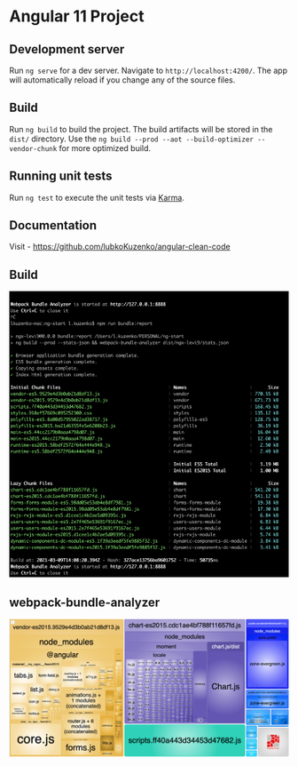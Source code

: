 # Angular 11 Project

## Development server

Run `ng serve` for a dev server. Navigate to `http://localhost:4200/`. The app will automatically reload if you change any of the source files.

## Build

Run `ng build` to build the project. The build artifacts will be stored in the `dist/` directory.
Use the `ng build --prod --aot --build-optimizer --vendor-chunk` for more optimized build.

## Running unit tests

Run `ng test` to execute the unit tests via [Karma](https://karma-runner.github.io).

## Documentation

Visit - https://github.com/lubkoKuzenko/angular-clean-code

## Build

<img src="./src/assets/build.png" />

## webpack-bundle-analyzer

<img src="./src/assets/stats.png" />
